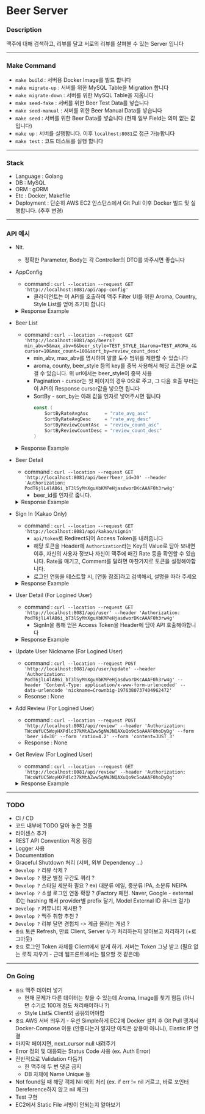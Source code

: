 # Beer Server


### Description
맥주에 대해 검색하고, 리뷰를 달고 서로의 리뷰를 살펴볼 수 있는 Server 입니다

--- 
### Make Command
* `make build` : 서버용 Docker Image를 빌드 합니다
* `make migrate-up` : 서버를 위한 MySQL Table을 Migration 합니다
* `make migrate-down` : 서버를 위한 MySQL Table을 지웁니다
* `make seed-fake` : 서버를 위한 Beer Test Data를 넣습니다
* `make seed-manual` : 서버를 위한 Beer Manual Data를 넣습니다
* `make seed` : 서버를 위한 Beer Data를 넣습니다 (현재 일부 Field는 의미 없는 값입니다)
* `make up` : 서버를 실행합니다. 이후 `localhost:8081`로 접근 가능합니다 
* `make test` : 코드 테스트를 실행 합니다

---
### Stack
* Language : Golang
* DB : MySQL
* ORM : gORM 
* Etc : Docker, Makefile
* Deployment : 단순히 AWS EC2 인스턴스에서 Git Pull 이후 Docker 빌드 및 실행합니다. (추후 변경)

---
### API 예시
* Nit.
    * 정확한 Parameter, Body는 각 Controller의 DTO를 봐주시면 좋습니다
* AppConfig
    * command : `curl --location --request GET 'http://localhost:8081/api/app-config'`
        * 클라이언트는 이 API를 호출하여 맥주 Filter UI를 위한 Aroma, Country, Style List를 얻어 초기화 합니다
    <details>
    <summary>Response Example</summary>
    <p>

    ```json
    {
        "result": {
            "aroma_list": [
                "malty",
                "bicuity",
                "caramel",
                "roast",
                "coffee",
                "burnt",
                "grass",
                "blueberry",
                "banana",
                "pineapple",
                "apricot",
                "pear",
                "apple",
                "peach",
                "mango",
                "lemon",
                "orange",
                "grapefruit",
                "vinegar",
                "nutty"
            ],
            "country_list": [
                "USA",
                "Begium",
                "Genmany",
                "Korea",
                "UK",
                "Czech",
                "France"
            ],
            "style_list": [
                "Porter",
                "Stout",
                "Pilsener",
                "Light Lager",
                "Scotch Ale",
                "Saison",
                "Pale Ale",
                "Brown Ale",
                "India Pale Ale",
                "Gose",
                "Quadrupel",
                "Tripel",
                "Lambic"
            ],
            "min_abv": 0,
            "max_abv": 15
        }
    }
    ```
    </p>
    </details>
* Beer List
    * command : `curl --location --request GET 'http://localhost:8081/api/beers?min_abv=5&max_abv=6&beer_style=TEST_STYLE_1&aroma=TEST_AROMA_4&cursor=10&max_count=100&sort_by=review_count_desc'`
        * min_abv, max_abv를 명시하여 알콜 도수 범위를 제한할 수 있습니다
        * aroma, county, beer_style 등의 key를 중복 사용해서 해당 조건을 or로 걸 수 있습니다. 위 url에서는 beer_style이 중복 사용
        * Pagination - cursor는 첫 페이지의 경우 0으로 주고, 그 다음 호출 부터는 이 API의 Response cursor값을 넣으면 됩니다
        * SortBy - sort_by는 아래 값을 인자로 넣어주시면 됩니다
            ```go
            const (
                SortByRateAvgAsc      = "rate_avg_asc"
                SortByRateAvgDesc     = "rate_avg_desc"
                SortByReviewCountAsc  = "review_count_asc"
                SortByReviewCountDesc = "review_count_desc"
            )
            ```
    <details>
    <summary>Response Example</summary>
    <p>

    ```json
    {
        "result": {
            "beers": [
                {
                    "id": 21,
                    "name": "TEST_NAME_2849071904095419409",
                    "brewery": "TEST_BREWAERY_78",
                    "abv": 5.8,
                    "country": "TEST_COUNTRY_7",
                    "beer_style": "TEST_STYLE_1",
                    "aroma": [
                        "TEST_AROMA_0",
                        "TEST_AROMA_2",
                        "TEST_AROMA_4"
                    ],
                    "thumbnail_image": "https://picsum.photos/320/480",
                    "rate_avg": 3.31,
                    "review_count": 12
                },
                {
                    "id": 77,
                    "name": "TEST_NAME_5394966169249731379",
                    "brewery": "TEST_BREWAERY_3",
                    "abv": 5.98,
                    "country": "TEST_COUNTRY_8",
                    "beer_style": "TEST_STYLE_1",
                    "aroma": [
                        "TEST_AROMA_4",
                        "TEST_AROMA_1",
                        "TEST_AROMA_0"
                    ],
                    "thumbnail_image": "https://picsum.photos/320/480",
                    "rate_avg": 3.42,
                    "review_count": 10
                },
                {
                    "id": 87,
                    "name": "TEST_NAME_4256757104347050020",
                    "brewery": "TEST_BREWAERY_94",
                    "abv": 5.44,
                    "country": "TEST_COUNTRY_6",
                    "beer_style": "TEST_STYLE_1",
                    "aroma": [
                        "TEST_AROMA_2",
                        "TEST_AROMA_3",
                        "TEST_AROMA_4"
                    ],
                    "thumbnail_image": "https://picsum.photos/320/480",
                    "rate_avg": 3.48,
                    "review_count": 7
                }
            ],
            "next_cursor": 87
        }
    }
    ```
    </p>
    </details>
* Beer Detail
    * command : `curl --location --request GET 'http://localhost:8081/api/beer?beer_id=30' --header 'Authorization: PodT6jlL4lAB6i_bT3lSyMnXguXbKMPeHjasdworDKcAAAF0h3rw4g'`
        * beer_id를 인자로 줍니다.
    <details>
    <summary>Response Example</summary>
    <p>

    ```json
    {
        "result": {
            "beer": {
                "id": 30,
                "name": "TEST_NAME_4137880265740432633",
                "brewery": "TEST_BREWAERY_86",
                "abv": 2.85,
                "country": "TEST_COUNTRY_0",
                "beer_style": "TEST_STYLE_4",
                "aroma": [
                    "TEST_AROMA_1",
                    "TEST_AROMA_2",
                    "TEST_AROMA_1"
                ],
                "image_url": [
                    "https://picsum.photos/320/480",
                    "https://picsum.photos/320/480",
                    "https://picsum.photos/320/480",
                    "https://picsum.photos/320/480",
                    "https://picsum.photos/320/480"
                ],
                "thumbnail_image": "https://picsum.photos/320/480",
                "reviews": [
                    {
                        "beer": {
                            "id": 30,
                            "name": "TEST_NAME_4137880265740432633",
                            "brewery": "TEST_BREWAERY_86",
                            "abv": 2.85,
                            "country": "TEST_COUNTRY_0",
                            "beer_style": "TEST_STYLE_4",
                            "aroma": [
                                "TEST_AROMA_1",
                                "TEST_AROMA_2",
                                "TEST_AROMA_1"
                            ],
                            "thumbnail_image": "https://picsum.photos/320/480",
                            "rate_avg": 3.64
                        },
                        "content": "TEST_CONTENT_2555230713823100474",
                        "ratio": 2.96,
                        "user_id": 18,
                        "nickname": "TEST_NICKNAME_2865495138003791683"
                    },
                    {
                        "beer": {
                            "id": 30,
                            "name": "TEST_NAME_4137880265740432633",
                            "brewery": "TEST_BREWAERY_86",
                            "abv": 2.85,
                            "country": "TEST_COUNTRY_0",
                            "beer_style": "TEST_STYLE_4",
                            "aroma": [
                                "TEST_AROMA_1",
                                "TEST_AROMA_2",
                                "TEST_AROMA_1"
                            ],
                            "thumbnail_image": "https://picsum.photos/320/480",
                            "rate_avg": 3.64
                        },
                        "content": "TEST_CONTENT_2013357936790157503",
                        "ratio": 3.01,
                        "user_id": 20,
                        "nickname": "TEST_NICKNAME_9184890450261584277"
                    },
                    {
                        "beer": {
                            "id": 30,
                            "name": "TEST_NAME_4137880265740432633",
                            "brewery": "TEST_BREWAERY_86",
                            "abv": 2.85,
                            "country": "TEST_COUNTRY_0",
                            "beer_style": "TEST_STYLE_4",
                            "aroma": [
                                "TEST_AROMA_1",
                                "TEST_AROMA_2",
                                "TEST_AROMA_1"
                            ],
                            "thumbnail_image": "https://picsum.photos/320/480",
                            "rate_avg": 3.64
                        },
                        "content": "TEST_CONTENT_1358455889342800964",
                        "ratio": 3.06,
                        "user_id": 28,
                        "nickname": "TEST_NICKNAME_646140600132340307"
                    },
                    {
                        "beer": {
                            "id": 30,
                            "name": "TEST_NAME_4137880265740432633",
                            "brewery": "TEST_BREWAERY_86",
                            "abv": 2.85,
                            "country": "TEST_COUNTRY_0",
                            "beer_style": "TEST_STYLE_4",
                            "aroma": [
                                "TEST_AROMA_1",
                                "TEST_AROMA_2",
                                "TEST_AROMA_1"
                            ],
                            "thumbnail_image": "https://picsum.photos/320/480",
                            "rate_avg": 3.64
                        },
                        "content": "TEST_CONTENT_6022346283882884485",
                        "ratio": 3.12,
                        "user_id": 30,
                        "nickname": "TEST_NICKNAME_1667525891839284287"
                    },
                    {
                        "beer": {
                            "id": 30,
                            "name": "TEST_NAME_4137880265740432633",
                            "brewery": "TEST_BREWAERY_86",
                            "abv": 2.85,
                            "country": "TEST_COUNTRY_0",
                            "beer_style": "TEST_STYLE_4",
                            "aroma": [
                                "TEST_AROMA_1",
                                "TEST_AROMA_2",
                                "TEST_AROMA_1"
                            ],
                            "thumbnail_image": "https://picsum.photos/320/480",
                            "rate_avg": 3.64
                        },
                        "content": "TEST_CONTENT_2816295878650713538",
                        "ratio": 4.68,
                        "user_id": 33,
                        "nickname": "TEST_NICKNAME_2286410554287199904"
                    },
                    {
                        "beer": {
                            "id": 30,
                            "name": "TEST_NAME_4137880265740432633",
                            "brewery": "TEST_BREWAERY_86",
                            "abv": 2.85,
                            "country": "TEST_COUNTRY_0",
                            "beer_style": "TEST_STYLE_4",
                            "aroma": [
                                "TEST_AROMA_1",
                                "TEST_AROMA_2",
                                "TEST_AROMA_1"
                            ],
                            "thumbnail_image": "https://picsum.photos/320/480",
                            "rate_avg": 3.64
                        },
                        "content": "TEST_CONTENT_6329023503589439101",
                        "ratio": 4.51,
                        "user_id": 36,
                        "nickname": "TEST_NICKNAME_5632003992361113250"
                    },
                    {
                        "beer": {
                            "id": 30,
                            "name": "TEST_NAME_4137880265740432633",
                            "brewery": "TEST_BREWAERY_86",
                            "abv": 2.85,
                            "country": "TEST_COUNTRY_0",
                            "beer_style": "TEST_STYLE_4",
                            "aroma": [
                                "TEST_AROMA_1",
                                "TEST_AROMA_2",
                                "TEST_AROMA_1"
                            ],
                            "thumbnail_image": "https://picsum.photos/320/480",
                            "rate_avg": 3.64
                        },
                        "content": "TEST_CONTENT_1913796447148404678",
                        "ratio": 4.12,
                        "user_id": 44,
                        "nickname": "TEST_NICKNAME_5620865574498117321"
                    },
                    {
                        "beer": {
                            "id": 30,
                            "name": "TEST_NAME_4137880265740432633",
                            "brewery": "TEST_BREWAERY_86",
                            "abv": 2.85,
                            "country": "TEST_COUNTRY_0",
                            "beer_style": "TEST_STYLE_4",
                            "aroma": [
                                "TEST_AROMA_1",
                                "TEST_AROMA_2",
                                "TEST_AROMA_1"
                            ],
                            "thumbnail_image": "https://picsum.photos/320/480",
                            "rate_avg": 3.64
                        },
                        "content": "TEST_CONTENT_5578483510544644879",
                        "ratio": 3.54,
                        "user_id": 47,
                        "nickname": "TEST_NICKNAME_8641665568174466744"
                    },
                    {
                        "beer": {
                            "id": 30,
                            "name": "TEST_NAME_4137880265740432633",
                            "brewery": "TEST_BREWAERY_86",
                            "abv": 2.85,
                            "country": "TEST_COUNTRY_0",
                            "beer_style": "TEST_STYLE_4",
                            "aroma": [
                                "TEST_AROMA_1",
                                "TEST_AROMA_2",
                                "TEST_AROMA_1"
                            ],
                            "thumbnail_image": "https://picsum.photos/320/480",
                            "rate_avg": 3.64
                        },
                        "content": "TEST_CONTENT_4292709364036596106",
                        "ratio": 4.45,
                        "user_id": 63,
                        "nickname": "TEST_NICKNAME_6244968064195571465"
                    },
                    {
                        "beer": {
                            "id": 30,
                            "name": "TEST_NAME_4137880265740432633",
                            "brewery": "TEST_BREWAERY_86",
                            "abv": 2.85,
                            "country": "TEST_COUNTRY_0",
                            "beer_style": "TEST_STYLE_4",
                            "aroma": [
                                "TEST_AROMA_1",
                                "TEST_AROMA_2",
                                "TEST_AROMA_1"
                            ],
                            "thumbnail_image": "https://picsum.photos/320/480",
                            "rate_avg": 3.64
                        },
                        "content": "TEST_CONTENT_8203359081787729076",
                        "ratio": 2.97,
                        "user_id": 65,
                        "nickname": "TEST_NICKNAME_4908180098745379294"
                    },
                    {
                        "beer": {
                            "id": 30,
                            "name": "TEST_NAME_4137880265740432633",
                            "brewery": "TEST_BREWAERY_86",
                            "abv": 2.85,
                            "country": "TEST_COUNTRY_0",
                            "beer_style": "TEST_STYLE_4",
                            "aroma": [
                                "TEST_AROMA_1",
                                "TEST_AROMA_2",
                                "TEST_AROMA_1"
                            ],
                            "thumbnail_image": "https://picsum.photos/320/480",
                            "rate_avg": 3.64
                        },
                        "content": "TEST_CONTENT_8483473889263299268",
                        "ratio": 3.04,
                        "user_id": 78,
                        "nickname": "TEST_NICKNAME_1744005986462343804"
                    },
                    {
                        "beer": {
                            "id": 30,
                            "name": "TEST_NAME_4137880265740432633",
                            "brewery": "TEST_BREWAERY_86",
                            "abv": 2.85,
                            "country": "TEST_COUNTRY_0",
                            "beer_style": "TEST_STYLE_4",
                            "aroma": [
                                "TEST_AROMA_1",
                                "TEST_AROMA_2",
                                "TEST_AROMA_1"
                            ],
                            "thumbnail_image": "https://picsum.photos/320/480",
                            "rate_avg": 3.64
                        },
                        "content": "TEST_CONTENT_2050597700810524849",
                        "ratio": 4.55,
                        "user_id": 86,
                        "nickname": "TEST_NICKNAME_2883257872911213149"
                    },
                    {
                        "beer": {
                            "id": 30,
                            "name": "TEST_NAME_4137880265740432633",
                            "brewery": "TEST_BREWAERY_86",
                            "abv": 2.85,
                            "country": "TEST_COUNTRY_0",
                            "beer_style": "TEST_STYLE_4",
                            "aroma": [
                                "TEST_AROMA_1",
                                "TEST_AROMA_2",
                                "TEST_AROMA_1"
                            ],
                            "thumbnail_image": "https://picsum.photos/320/480",
                            "rate_avg": 3.64
                        },
                        "content": "TEST_CONTENT_7976959338559980696",
                        "ratio": 3.35,
                        "user_id": 99,
                        "nickname": "TEST_NICKNAME_8219864395714989725"
                    },
                    {
                        "beer": {
                            "id": 30,
                            "name": "TEST_NAME_4137880265740432633",
                            "brewery": "TEST_BREWAERY_86",
                            "abv": 2.85,
                            "country": "TEST_COUNTRY_0",
                            "beer_style": "TEST_STYLE_4",
                            "aroma": [
                                "TEST_AROMA_1",
                                "TEST_AROMA_2",
                                "TEST_AROMA_1"
                            ],
                            "thumbnail_image": "https://picsum.photos/320/480",
                            "rate_avg": 3.64
                        },
                        "content": "JUST_3",
                        "ratio": 4.2,
                        "user_id": 101,
                        "nickname": "Crownbig-1976380737404962472"
                    }
                ],
                "rate_avg": 3.64,
                "review_owner": {
                    "beer": {
                        "id": 30,
                        "name": "TEST_NAME_4137880265740432633",
                        "brewery": "TEST_BREWAERY_86",
                        "abv": 2.85,
                        "country": "TEST_COUNTRY_0",
                        "beer_style": "TEST_STYLE_4",
                        "aroma": [
                            "TEST_AROMA_1",
                            "TEST_AROMA_2",
                            "TEST_AROMA_1"
                        ],
                        "thumbnail_image": "https://picsum.photos/320/480",
                        "rate_avg": 3.64
                    },
                    "content": "JUST_3",
                    "ratio": 4.2,
                    "user_id": 101,
                    "nickname": "Crownbig-1976380737404962472"
                }
            },
            "related_beers": {
                "aroma_related": [
                    {
                        "id": 57,
                        "name": "TEST_NAME_368154985306580155",
                        "brewery": "TEST_BREWAERY_64",
                        "abv": 8.81,
                        "country": "TEST_COUNTRY_7",
                        "beer_style": "TEST_STYLE_2",
                        "aroma": [
                            "TEST_AROMA_1",
                            "TEST_AROMA_2",
                            "TEST_AROMA_0"
                        ],
                        "thumbnail_image": "https://picsum.photos/320/480",
                        "rate_avg": 3.37
                    },
                    {
                        "id": 4,
                        "name": "TEST_NAME_2636780126543146206",
                        "brewery": "TEST_BREWAERY_86",
                        "abv": 2.27,
                        "country": "TEST_COUNTRY_3",
                        "beer_style": "TEST_STYLE_1",
                        "aroma": [
                            "TEST_AROMA_1",
                            "TEST_AROMA_2",
                            "TEST_AROMA_1"
                        ],
                        "thumbnail_image": "https://picsum.photos/320/480",
                        "rate_avg": 2.79
                    },
                    {
                        "id": 45,
                        "name": "TEST_NAME_1297920382251099222",
                        "brewery": "TEST_BREWAERY_41",
                        "abv": 8.48,
                        "country": "TEST_COUNTRY_5",
                        "beer_style": "TEST_STYLE_0",
                        "aroma": [
                            "TEST_AROMA_1",
                            "TEST_AROMA_0",
                            "TEST_AROMA_2"
                        ],
                        "thumbnail_image": "https://picsum.photos/320/480",
                        "rate_avg": 3.6
                    }
                ],
                "style_related": [
                    {
                        "id": 60,
                        "name": "TEST_NAME_6490111625982009499",
                        "brewery": "TEST_BREWAERY_71",
                        "abv": 3.03,
                        "country": "TEST_COUNTRY_2",
                        "beer_style": "TEST_STYLE_4",
                        "aroma": [
                            "TEST_AROMA_4",
                            "TEST_AROMA_1",
                            "TEST_AROMA_3"
                        ],
                        "thumbnail_image": "https://picsum.photos/320/480",
                        "rate_avg": 3.59
                    },
                    {
                        "id": 68,
                        "name": "TEST_NAME_4087782157814699375",
                        "brewery": "TEST_BREWAERY_52",
                        "abv": 4.81,
                        "country": "TEST_COUNTRY_4",
                        "beer_style": "TEST_STYLE_4",
                        "aroma": [
                            "TEST_AROMA_0",
                            "TEST_AROMA_1",
                            "TEST_AROMA_1"
                        ],
                        "thumbnail_image": "https://picsum.photos/320/480",
                        "rate_avg": 3.7
                    },
                    {
                        "id": 16,
                        "name": "TEST_NAME_3684883192478116607",
                        "brewery": "TEST_BREWAERY_22",
                        "abv": 7.83,
                        "country": "TEST_COUNTRY_0",
                        "beer_style": "TEST_STYLE_4",
                        "aroma": [
                            "TEST_AROMA_4",
                            "TEST_AROMA_3",
                            "TEST_AROMA_1"
                        ],
                        "thumbnail_image": "https://picsum.photos/320/480",
                        "rate_avg": 3.24
                    }
                ],
                "randomly_related": [
                    {
                        "id": 51,
                        "name": "TEST_NAME_6629569320063026401",
                        "brewery": "TEST_BREWAERY_12",
                        "abv": 3.01,
                        "country": "TEST_COUNTRY_4",
                        "beer_style": "TEST_STYLE_2",
                        "aroma": [
                            "TEST_AROMA_4",
                            "TEST_AROMA_4",
                            "TEST_AROMA_1"
                        ],
                        "thumbnail_image": "https://picsum.photos/320/480",
                        "rate_avg": 3.88
                    },
                    {
                        "id": 81,
                        "name": "TEST_NAME_6832561201158269111",
                        "brewery": "TEST_BREWAERY_71",
                        "abv": 1.72,
                        "country": "TEST_COUNTRY_5",
                        "beer_style": "TEST_STYLE_2",
                        "aroma": [
                            "TEST_AROMA_3",
                            "TEST_AROMA_2",
                            "TEST_AROMA_3"
                        ],
                        "thumbnail_image": "https://picsum.photos/320/480",
                        "rate_avg": 3.32
                    },
                    {
                        "id": 29,
                        "name": "TEST_NAME_5918515489820760331",
                        "brewery": "TEST_BREWAERY_78",
                        "abv": 2.08,
                        "country": "TEST_COUNTRY_0",
                        "beer_style": "TEST_STYLE_0",
                        "aroma": [
                            "TEST_AROMA_4",
                            "TEST_AROMA_4",
                            "TEST_AROMA_0"
                        ],
                        "thumbnail_image": "https://picsum.photos/320/480",
                        "rate_avg": 4.45
                    }
                ]
            }
        }
    }
    ```
    </p>
    </details>
* Sign In (Kakao Only)
    * command : `curl --location --request GET 'http://localhost:8081/api/kakao/signin'` 
        * `api/token`로 Redirect되어 Access Token을 내려줍니다
        * 해당 토큰을 Header에 `Authorization`라는 Key의 Value로 담아 보내면 이후, 자신의 사용자 정보나 자신이 맥주에 매긴 Rate 등을 확인할 수 있습니다. Rate을 매기고, Comment를 달려면 마찬가지로 토큰을 설정해야합니다.
        * 로그인 연동을 테스트할 시, [연동 참조]라고 검색해서, 설명을 따라 주세요
    <details>
    <summary>Response Example</summary>
    <p>

    ```json
    {
        "access_token": "ABC"
    }
    ```
    </p>
    </details>
* User Detail (For Logined User)
    * command : `curl --location --request GET 'http://localhost:8081/api/user' --header 'Authorization: PodT6jlL4lAB6i_bT3lSyMnXguXbKMPeHjasdworDKcAAAF0h3rw4g'` 
        * SignIn을 통해 얻은 Access Token을 Header에 담아 API 호출해야합니다
    <details>
    <summary>Response Example</summary>
    <p>

    ```json
    {
        "result": {
            "id": 101,
            "external_id": "0",
            "nickname": "Crownbig-1976380737404962472",
            "profile_image": "",
            "thumbnail_image": ""
        }
    }
    ```
    </p>
    </details>
* Update User Nickname (For Logined User)
    * command : `curl --location --request POST 'http://localhost:8081/api/user/update' --header 'Authorization: PodT6jlL4lAB6i_bT3lSyMnXguXbKMPeHjasdworDKcAAAF0h3rw4g' --header 'Content-Type: application/x-www-form-urlencoded' --data-urlencode 'nickname=Crownbig-1976380737404962472'`
    * Resonse : None
* Add Review (For Logined User)
    * command : `curl --location --request POST 'http://localhost:8081/api/review' --header 'Authorization: TWcoWfUC5WoyHXPdlc37kMtAZww5gNWJNQAXuQo9c5oAAAF0hoDyDg' --form 'beer_id=30' --form 'ratio=4.2' --form 'content=JUST_3'`
    * Response : None
* Get Review (For Logined User)
    * command : `curl --location --request GET 'http://localhost:8081/api/review' --header 'Authorization: TWcoWfUC5WoyHXPdlc37kMtAZww5gNWJNQAXuQo9c5oAAAF0hoDyDg'`
    <details>
    <summary>Response Example</summary>
    <p>

    ```json
    {
        "result": [
            {
                "beer": {
                    "id": 30,
                    "name": "TEST_NAME_4137880265740432633",
                    "brewery": "TEST_BREWAERY_86",
                    "abv": 2.85,
                    "country": "TEST_COUNTRY_0",
                    "beer_style": "TEST_STYLE_4",
                    "aroma": [
                        "TEST_AROMA_1",
                        "TEST_AROMA_2",
                        "TEST_AROMA_1"
                    ],
                    "thumbnail_image": "https://picsum.photos/320/480",
                    "rate_avg": 3.64
                },
                "content": "JUST_3",
                "ratio": 4.2,
                "user_id": 101,
                "nickname": "Crownbig-1976380737404962472"
            },
            {
                "beer": {
                    "id": 33,
                    "name": "TEST_NAME_520284185256194436",
                    "brewery": "TEST_BREWAERY_78",
                    "abv": 9.52,
                    "country": "TEST_COUNTRY_5",
                    "beer_style": "TEST_STYLE_1",
                    "aroma": [
                        "TEST_AROMA_3",
                        "TEST_AROMA_3",
                        "TEST_AROMA_3"
                    ],
                    "thumbnail_image": "https://picsum.photos/320/480",
                    "rate_avg": 3.73
                },
                "content": "JUST_4",
                "ratio": 4.2,
                "user_id": 101,
                "nickname": "Crownbig-1976380737404962472"
            }
        ]
    }
    ```
    </p>
    </details>


---
### TODO
* CI / CD
* 코드 내부에 TODO 달아 놓은 것들
* 라이센스 추가
* REST API Convention 적용 점검
* Logger 사용
* Documentation
* Graceful Shutdown 처리 (서버, 외부 Dependency ...)
* `Develop ?` 리뷰 삭제 ?
* `Develop ?` 평균 별점 구간도 쿼리 ? 
* `Develop ?` 스타일 세분화 필요 ? ex) 대분류 에일, 중분류 IPA, 소분류 NEIPA
* `Develop ?` 소셜 로그인 연동 확장 ? (Factory 패턴. Naver, Google - external ID는 hashing 해서 provider별 prefix 달기, Model External ID 유니크 걸기)
* `Develop ?` 켜뮤니티 게시판 ?
* `Develop ?` 맥주 취향 추천 ?
* `Develop ?` 리뷰 달면 경헙치 -> 계급 올리는 개념 ?
* `중요` 토큰 Refresh, 만료 Client, Server 누가 처리하는지 알아보고 처리하기 (+로그아웃)
* `중요` 로그인 Token 자체를 Client에서 받게 하기. 서버는 Token 그냥 받고 (필요 없는 로직 지우기 - 근데 웹프론트에서는 필요할 것 같은데)

---
### On Going
* `중요` 맥주 데이터 넣기
    * 현재 문제가 다른 데이터는 찾을 수 있는데 Aroma, Image를 찾기 힘듬 (아니면 수기로 100개 정도 처리해야하나 ?)
    * Style List도 Client와 공유되어야함
* `중요` AWS 서버 띄우기 - 우선 Simple하게 EC2에 Docker 설치 후 Git Pull 땡겨서 Docker-Compose 이용 (안좋다는거 알지만 아직은 상용이 아니니), Elastic IP 연결
* 마지막 페이지면, next_cursor null 내려주기
* Error 정의 및 대응되는 Status Code 사용 (ex. Auth Error)
* 전반적으로 Validation 다듬기
    * 한 맥주에 두 번 댓글 금지
    * DB 자체에 Name Unique 등
* Not found일 때 해당 객체 Nil 예외 처리 (ex. if err != nil 거르고, 바로 포인터 Dereference하지 않고 nil 체크)
* Test 구현
* EC2에서 Static File 서빙이 안되는지 알아보기